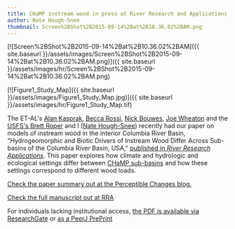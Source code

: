 ```yaml
---
title: CHaMP instream wood in press at River Research and Applications
author: Nate Hough-Snee
thumbnail: Screen%2BShot%2B2015-09-14%2Bat%2B10.36.02%2BAM.png
---
```


[![Screen%2BShot%2B2015-09-14%2Bat%2B10.36.02%2BAM]({{ site.baseurl }}/assets/images/Screen%2BShot%2B2015-09-14%2Bat%2B10.36.02%2BAM.png)]({{ site.baseurl }}/assets/images/hr/Screen%2BShot%2B2015-09-14%2Bat%2B10.36.02%2BAM.png)

[![Figure1_Study_Map]({{ site.baseurl }}/assets/images/Figure1_Study_Map.jpg)]({{ site.baseurl }}/assets/images/hr/Figure1_Study_Map.tif)

The ET-AL's [Alan Kasprak](http://alankasprak.org/), [Becca Rossi](http://etal.joewheaton.org/people/students/rebecca-rossi), [Nick Bouwes](https://www.facebook.com/The-Island-Market-487992434589030/timeline/), [Joe Wheaton](http://joewheaton.org/) and the [USFS's Brett Roper](http://www.fs.fed.us/biology/nsaec/thecenter-staff.html) and I ([Nate Hough-Snee](http://natehough-snee.org/)) recently had our paper on models of instream wood in the interior Columbia River Basin, "Hydrogeomorphic and Biotic Drivers of Instream Wood Differ Across Sub-basins of the Columbia River Basin, USA," [published in *River Research Applications*](http://onlinelibrary.wiley.com/doi/10.1002/rra.2968/abstract). This paper explores how climate and hydrologic and ecological settings differ between [CHaMP sub-basins](http://champmonitoring.org/) and how these settings correspond to different wood loads.

[Check the paper summary out at the Perceptible Changes blog.](http://www.natehough-snee.org/2015/09/article-alert-hydrogeomorphic-and.html)

[Check the full manuscript out at RRA](http://onlinelibrary.wiley.com/doi/10.1002/rra.2968/abstract) 

For individuals lacking institutional access, [the PDF is available via ResearchGate](https://www.researchgate.net/publication/281746824_Hydrogeomorphic_and_Biotic_Drivers_of_Instream_Wood_Differ_Across_Sub-basins_of_the_Columbia_River_Basin_USA) or [as a PeerJ PrePrint](https://peerj.com/preprints/1256/)

